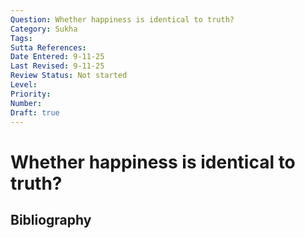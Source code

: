 ```yaml
---
Question: Whether happiness is identical to truth?
Category: Sukha
Tags: 
Sutta References: 
Date Entered: 9-11-25
Last Revised: 9-11-25
Review Status: Not started
Level: 
Priority: 
Number: 
Draft: true
---
```


# Whether happiness is identical to truth?

## Bibliography

<!-- 

Notes:



-->